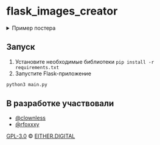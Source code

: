 # flask_images_creator

<details>
  <summary>Пример постера</summary>
  <img src="https://sun9-88.userapi.com/s/v1/ig2/_tCmYXYiN5CzzVTWLy_j-LbiSLvAmAjqeAuX3E5928Vh7ehcmmKpAqbnaIFMMtPX2sUTgwSzEktyCHdnR3hDzGpl.jpg?size=1280x720&quality=96&type=album">
</details>

## Запуск
1. Установите необходимые библиотеки
`pip install -r requirements.txt`
2. Запустите Flask-приложение
```bash
python3 main.py
````

## В разработке участвовали
- [@clownless](https://github.com/clownless)
- [@rfoxxxy](https://github.com/rfoxxxy)

[GPL-3.0](./LICENSE) © [EITHER.DIGITAL](https://either.digital)
